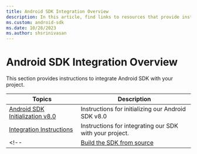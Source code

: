 ```yaml
---
title: Android SDK Integration Overview
description: In this article, find links to resources that provide instructions on integrating our Android SDK with your project. 
ms.custom: android-sdk
ms.date: 10/28/2023
ms.author: shsrinivasan
---
```


# Android SDK Integration Overview

This section provides instructions to integrate Android SDK with your project.

| Topics | Description |
|---|---|
| [Android SDK Initialization v8.0](android-sdk-initialization-v8-0.md) | Instructions for initializing our Android SDK v8.0 |
| [Integration Instructions](android-sdk-integration-instructions.md) | Instructions for integrating our SDK with your project. |
<!--| [Build the SDK from source](build-the-android-sdk-from-source.md) | Instructions for building our Android SDK from source.| -->
